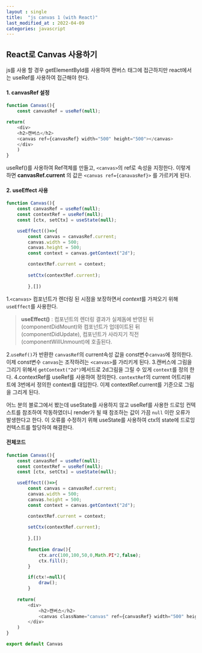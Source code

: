 ```yaml
---
layout : single
title:  "js canvas 1 (with React)"
last_modified_at : 2022-04-09
categories: javascript
---
```


## React로 Canvas 사용하기

js를 사용 할 경우 getElementById를 사용하여 캔버스 태그에 접근하지만
react에서는 useRef를 사용하여 접근해야 한다.

#### 1. canvasRef 설정
```javascript
function Canvas(){
	const canvasRef = useRef(null);

return(
    <div>
	<h2>캔버스</h2>
	<canvas ref={canvasRef} width="500" height="500"></canvas>
    </div>
    )
}
```
useRef()를 사용하여 Ref객체를 만들고, `<canvas>`의 ref로 속성을 지정한다.
이렇게 하면 **canvasRef.current** 의 값은 `<canvas ref={canavasRef}>` 를 가르키게 된다.

#### 2. useEffect 사용
```javascript
function Canvas(){
	const canvasRef = useRef(null);
	const contextRef = useRef(null);
	const [ctx, setCtx] = useState(null);

	useEffect(()=>{
		const canvas = canvasRef.current;
		canvas.width = 500;
		canvas.height = 500;
		const context = canvas.getContext("2d");

		contextRef.current = context;
		
		setCtx(contextRef.current);
		
		},[])
```
1.`<canvas>` 컴포넌트가 렌더링 된 시점을 보장하면서 *context*를 가져오기 위해 `useEffect`를 사용한다.

>**useEffect()** : 컴포넌트의 렌더링 결과가 실제돔에 반영된 뒤(componentDidMount)와 컴포넌트가 업데이트된 뒤(componentDidUpdate), 컴포넌트가 사라지기 직전(componentWillUnmount)에 호출된다.

2.`useRef()`가 반환한 `canvasRef`의 current속성 값을 const변수`canvas`에 정의한다. 이제 const변수 `canvas`는 조작하려는 `<canvas>`를 가리키게 된다.
3.캔버스에 그림을 그리기 위해서 `getContext("2d")`메서드로 2d그림을 그릴 수 있게 `context`를 정의 한다.
4.contextRef를 useRef를 사용하여 정의한다. `contextRef`의 current 어트리뷰트에 3번에서 정의한 context를 대입한다. 이제 contextRef.current를 기준으로 그림을 그리게 된다.

어느 분의 블로그에서 봤는데 useState를 사용하지 않고 useRef를 사용한 드로잉 컨텍스트를 참조하여 작동하였더니 render가 될 때 참조하는 값이 가끔 `null` 이란 오류가 발생한다고 한다. 이 오류를 수정하기 위해 useState를 사용하여 ctx의 state에 드로잉컨텍스트를 할당하여 해결한다.


#### 전체코드
```javascript
function Canvas(){
	const canvasRef = useRef(null);
	const contextRef = useRef(null);
	const [ctx, setCtx] = useState(null);

	useEffect(()=>{
		const canvas = canvasRef.current;
		canvas.width = 500;
		canvas.height = 500;
		const context = canvas.getContext("2d");

		contextRef.current = context;
		
		setCtx(contextRef.current);
		
		},[])
		
		function draw(){
			ctx.arc(100,100,50,0,Math.PI*2,false);
            ctx.fill();
		}

		if(ctx!=null){
			draw();
		}
	
    return(
        <div>
			<h2>캔버스</h2>
			<canvas className="canvas" ref={canvasRef} width="500" height="500"></canvas>
        </div>
    )
}

export default Canvas
```
